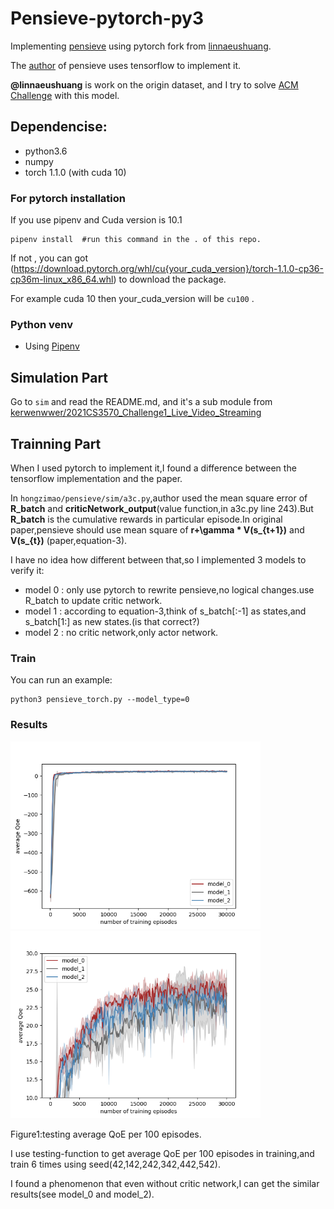 # Pensieve-pytorch-py3
Implementing [pensieve](http://web.mit.edu/pensieve/) using pytorch fork from [linnaeushuang](https://github.com/linnaeushuang/pensieve-pytorch).

The [author](https://github.com/hongzimao/pensieve) of pensieve uses tensorflow to implement it.

**@linnaeushuang** is work on the origin dataset, and I try to solve [ACM Challenge](https://github.com/AItransCompetition/Live-Video-Streaming-Challenge) with this model. 


## Dependencise:
- python3.6
- numpy
- torch 1.1.0 (with cuda 10)

### For pytorch installation
If you use pipenv and Cuda version is 10.1
```
pipenv install  #run this command in the . of this repo.
```
If not , you can got (https://download.pytorch.org/whl/cu{your_cuda_version}/torch-1.1.0-cp36-cp36m-linux_x86_64.whl) to download the package.

For example cuda 10 then your_cuda_version will be ``cu100`` . 
### Python venv  
- Using [Pipenv](https://github.com/pyenv/pyenv)


## Simulation Part
Go to ``sim`` and read the README.md, and it's a sub module from [kerwenwwer/2021CS3570_Challenge1_Live_Video_Streaming](https://github.com/kerwenwwer/2021CS3570_Challenge1_Live_Video_Streaming)

## Trainning Part

When I used pytorch to implement it,I found a difference between the tensorflow implementation and the paper.

In ```hongzimao/pensieve/sim/a3c.py```,author used the mean square error of **R_batch** and **criticNetwork_output**(value function,in a3c.py line 243).But **R_batch** is the cumulative rewards in particular episode.In original paper,pensieve should use mean square of **r+\gamma * V(s_{t+1})** and **V(s_{t})** (paper,equation-3).

I have no idea how different between that,so I implemented 3 models to verify it:

- model 0 : only use pytorch to rewrite pensieve,no logical changes.use R_batch to update critic network.
- model 1 : according to equation-3,think of s_batch[:-1] as states,and s_batch[1:] as new states.(is that correct?)
- model 2 : no critic network,only actor network.

### Train

You can run an example:

```
python3 pensieve_torch.py --model_type=0
```

### Results

<img src="img/figure-1a.png" width="400" height="300" alt="1a"/> <img src="img/figure-1b.png" width="400" height="300" alt="1b"/>

Figure1:testing average QoE per 100 episodes.

I use testing-function to get average QoE per 100 episodes in training,and train 6 times using seed(42,142,242,342,442,542).

I found a phenomenon that even without critic network,I can get the similar results(see model_0 and model_2).

